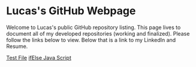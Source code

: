 # Lucas's GitHub Webpage
Welcome to Lucas's public GitHub repository listing. This page lives to document all of my developed repositories (working and finalized). Please follow the links below to view. Below that is a link to my LinkedIn and Resume.


<a href="Testing.txt">Test File</a>
<a href="M02L07ifElse(1).java">ifElse Java Script</a>
